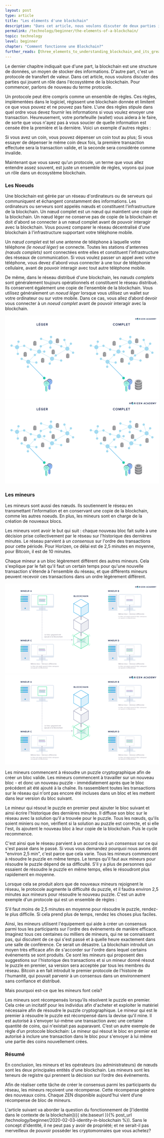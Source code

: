 ```yaml
---
layout: post
type: article
title: "Les éléments d'une blockchain"
description: "Dans cet article, nous voulons discuter de deux parties importantes qui jouent un rôle dans l'écosystème d'une blockchain :  les mineurs et les nœuds."
permalink: /technology/beginner/the-elements-of-a-blockchain/
topic: technology
level: beginner
chapter: "Comment fonctionne une Blockchain?"
further_reads: [three_elements_to_understanding_blockchain_and_its_greatest_opportunity, blockchain_technology_explained_introduction_meaning_and_applications]
---
```


Le dernier chapitre indiquait que d'une part, la blockchain est une structure de données, un moyen de stocker des informations. D'autre part, c'est un protocole de transfert de valeur. Dans cet article, nous voulons discuter des parties qui jouent un rôle dans l'écosystème de la blockchain. Pour commencer, parlons de nouveau du terme protocole.

Un protocole peut être compris comme un ensemble de règles. Ces règles, implémentées dans le logiciel, régissent une blockchain donnée et limitent ce que vous pouvez et ne pouvez pas faire. L'une des règles stipule dans quel ordre vous devez fournir les informations si vous voulez envoyer une transaction. Heureusement, votre portefeuille (wallet) vous aidera à le faire, de sorte que vous n'ayez pas à vous soucier de quelle information est censée être la première et la dernière. Voici un exemple d'autres règles :

Si vous avez un coin, vous pouvez dépenser un coin tout au plus;
Si vous essayer de dépenser le même coin deux fois, la première transaction effectuée sera la transaction valide, et la seconde sera considérée comme invalide.

Maintenant que vous savez qu’un protocole, un terme que vous allez entendre assez souvent, est juste un ensemble de règles, voyons qui joue un rôle dans un écosystème blockchain.

### Les Noeuds

Une blockchain est gérée par un réseau d'ordinateurs ou de serveurs qui communiquent et échangent constamment des informations. Les ordinateurs ou serveurs sont appelés nœuds et constituent l'infrastructure de la blockchain. Un nœud complet est un nœud qui maintient une copie de la blockchain. Un nœud léger ne conserve pas de copie de la blockchain et doit d'abord se connecter à un nœud complet avant de pouvoir interagir avec la blockchain. Vous pouvez comparer le réseau décentralisé d'une blockchain à l'infrastructure supportant votre téléphone mobile.

Un _nœud complet_ est tel une antenne de téléphone à laquelle votre téléphone _(le noeud léger)_ se connecte. Toutes les stations d'antennes _(nœuds complets)_ sont connectées entre elles et constituent l'infrastructure des réseaux de communication. Si vous voulez passer un appel avec votre téléphone, vous devez d'abord vous connecter à une tour de téléphonie cellulaire, avant de pouvoir interagir avec tout autre téléphone mobile.

De même, dans le réseau distribué d'une blockchain, les _nœuds complets_ sont généralement toujours opérationnels et constituent le réseau distribué. Ils conservent également une copie de l'ensemble de la blockchain. Vous utilisez généralement un _noeud léger_ lorsque vous utilisez un wallet sur votre ordinateur ou sur votre mobile. Dans ce cas, vous allez d’abord devoir vous connecter à un _noeud complet_ avant de pouvoir interagir avec la blockchain.

![Nodes in FR](/assets/post_files/technology/beginner/the-elements-of-a-blockchain/FR_nodes_D.jpg)
![Nodes in FR](/assets/post_files/technology/beginner/the-elements-of-a-blockchain/FR_nodes_M.jpg)

### Les mineurs

Les mineurs sont aussi des nœuds. Ils soutiennent le réseau en transmettant l’information et en conservant une copie de la blockchain, comme les autres noeuds. En plus, les mineurs sont en charge de la création de nouveaux blocs.

Les mineurs vont avoir le but qui suit : chaque nouveau bloc fait suite à une décision prise collectivement par le réseau sur l'historique des dernières minutes. Le réseau parvient à un _consensus_ sur l'ordre des transactions pour cette période. Pour Horizen, ce délai est de 2,5 minutes en moyenne, pour Bitcoin, il est de 10 minutes.

Chaque mineur a un bloc légèrement différent des autres mineurs. Cela s'explique par le fait qu'il faut un certain temps pour qu'une nouvelle transaction s'étende à l'ensemble du réseau, et que différents mineurs peuvent recevoir ces transactions dans un ordre légèrement différent.

![Miner in FR](/assets/post_files/technology/beginner/the-elements-of-a-blockchain/FR_miner_D.jpg)
![Miner in FR](/assets/post_files/technology/beginner/the-elements-of-a-blockchain/FR_miner_M.jpg)

Les mineurs commencent à résoudre un puzzle cryptographique afin de créer un bloc valide. Les mineurs commencent à travailler sur un nouveau bloc - et donc un nouveau puzzle - immédiatement après que le bloc précédent ait été ajouté à la chaîne. Ils rassemblent toutes les transactions sur le réseau qui n'ont pas encore été incluses dans un bloc et les mettent dans leur version du bloc suivant.

Le mineur qui résout le puzzle en premier peut ajouter le bloc suivant et ainsi écrire l'historique des dernières minutes. Il diffuse son bloc sur le réseau avec la solution qu'il a trouvée pour le puzzle. Tous les nœuds, qu'ils soient miniers ou non, vérifient si la solution au puzzle est correcte, et si elle l'est, ils ajoutent le nouveau bloc à leur copie de la blockchain. Puis le cycle recommence.

C'est ainsi que le réseau parvient à un accord ou à un _consensus_ sur ce qui s'est passé dans le passé. Si vous vous demandez pourquoi nous avons dit "environ 2,5 min", c'est parce que cela varie. Tous les mineurs commencent à résoudre le puzzle en même temps. Le temps qu'il faut aux mineurs pour résoudre le puzzle dépend de sa difficulté. S'il y a plus de personnes qui essaient de résoudre le puzzle en même temps, elles le résoudront plus rapidement en moyenne.

Lorsque cela se produit alors que de nouveaux mineurs rejoignent le réseau, le protocole augmente la difficulté du puzzle, et il faudra environ 2,5 minutes aux mineurs pour résoudre le nouveau puzzle. C'est un autre exemple d'un protocole qui est un ensemble de règles :

S'il faut moins de 2,5 minutes en moyenne pour résoudre le puzzle, rendez-le plus difficile. Si cela prend plus de temps, rendez les choses plus faciles.

Ainsi, les mineurs utilisent l'équipement qui aide à créer un consensus parmi tous les participants sur l'ordre des événements de manière efficace. Imaginez tous ces centaines ou milliers de mineurs, qui ne se connaissent pas, qui discutent de ce qui s'est passé et à quelle heure exactement dans une salle de conférence. Ce serait un désastre. La blockchain introduit un moyen très efficace afin de s'accorder sur l'ordre dans lequel certains événements se sont produits. Ce sont les mineurs qui proposent des suggestions sur l'historique des transactions et si un mineur donné résout le puzzle en premier, sa version sera acceptée par tous les membres du réseau. Bitcoin a en fait introduit le premier protocole de l'histoire de l'humanité, qui pouvait parvenir à un consensus dans un environnement sans confiance et distribué.

Mais pourquoi est-ce que les mineurs font cela?

Les mineurs sont récompensés lorsqu’ils résolvent le puzzle en premier. Cela crée un incitatif pour les individus afin d'acheter et exploiter le matériel nécessaire afin de résoudre le puzzle cryptographique. Le mineur qui est le premier à résoudre le puzzle est récompensé dans la devise qu'il mine. Il est autorisé à s'envoyer lui-même une transaction avec une certaine quantité de coins, qui n'existait pas auparavant. C’est un autre exemple de règle d’un protocole blockchain:
Le mineur qui résout le bloc en premier est autorisé à inclure une transaction dans le bloc pour s'envoyer à lui même une partie des coins nouvellement crées.


### Résumé

En conclusion, les mineurs et les opérateurs (ou administrateurs) de nœuds sont les deux principales entités d'une blockchain. Les mineurs sont les teneurs de registre qui prennent la décision sur l’ordre des événements.

Afin de réaliser cette tâche de créer le consensus parmi les participants du réseau, les mineurs reçoivent une récompense. Cette récompense génère des nouveaux coins. Chaque ZEN disponible aujourd'hui vient d’une récompense de bloc de mineurs.

L'article suivant va aborder la question du fonctionnement de [l'identité dans le contexte de la blockchain]({{ site.baseurl }}{% post_url /technology/beginner/2020-02-03-identity-in-blockchain %}). Sans le concept d’identité, il ne peut pas y avoir de propriété; et ne serait-il pas merveilleux de pouvoir posséder les cryptomonnaies que vous achetez?
